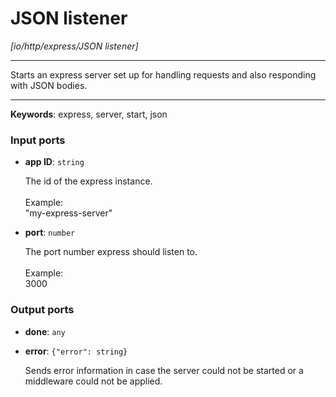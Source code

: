 # JSON listener

_[io/http/express/JSON listener]_

---

Starts an express server set up for handling requests and also responding with JSON bodies.<br>

---

__Keywords__: express, server, start, json

### Input ports

* __app ID__: ` string `

    The id of the express instance.<br>
    <br>
    Example: <br>
    "my-express-server"<br>


* __port__: ` number `

    The port number express should listen to.<br>
    <br>
    Example: <br>
    3000<br>

### Output ports

* __done__: ` any `


* __error__: ` {"error": string} `

    Sends error information in case the server could not be started or a middleware could not be applied.<br>

